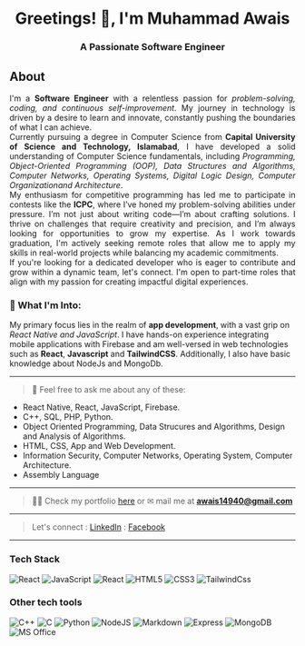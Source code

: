 <h1 align="center">Greetings! 👋, I'm Muhammad Awais</h1>
<h3 align="center">A Passionate Software Engineer</h3>


## About 
<p align="justify">
I'm a <strong>Software Engineer</strong> with a relentless passion for <em>problem-solving, coding, and continuous self-improvement</em>. My journey in technology is driven by a desire to learn and innovate, constantly pushing the boundaries of what I can achieve.
<br/>
Currently pursuing a degree in Computer Science from <strong>Capital University of Science and Technology, Islamabad</strong>, I have developed a solid understanding of Computer Science fundamentals, including <em>Programming, Object-Oriented Programming (OOP), Data Structures and Algorithms, Computer Networks, Operating Systems, Digital Logic Design, Computer Organizationand Architecture</em>.
<br/> 
My enthusiasm for competitive programming has led me to participate in contests like the <strong>ICPC</strong>, where I’ve honed my problem-solving abilities under pressure. I’m not just about writing code—I’m about crafting solutions. I thrive on challenges that require creativity and precision, and I’m always looking for opportunities to grow my expertise. As I work towards graduation, I'm actively seeking remote roles that allow me to apply my skills in real-world projects while balancing my academic commitments.
<br/>
If you're looking for a dedicated developer who is eager to contribute and grow within a dynamic team, let's connect. I'm open to part-time roles that align with my passion for creating impactful digital experiences.
<p/>

### 🚀 What I'm Into:
My primary focus lies in the realm of **app development**, with a vast grip on *React Native and JavaScript*. I have hands-on experience integrating mobile applications with Firebase and am well-versed in web technologies such as **React**, **Javascript** and **TailwindCSS**. Additionally, I also have basic knowledge about NodeJs and MongoDb.

<hr/>

> 💬 Feel free to ask me about any of these:<br/>
- React Native, React, JavaScript, Firebase.
- C++, SQL, PHP, Python.
- Object Oriented Programming, Data Strucures and Algorithms, Design and Analysis of Algorithms.
- HTML, CSS, App and Web Development.
- Information Security, Computer Networks, Operating System, Computer Architecture.
- Assembly Language

<hr/>

> 👨‍💻 Check my portfolio [here](https://avci-first-react-portfolio.netlify.app/) or ✉ mail me at **awais14940@gmail.com**

<hr/>
 
> Let's connect : [LinkedIn](https://linkedin.com/in/muhammad-awais-05a019247)  :  [Facebook](https://fb.com/www.facebook.com/profile.php?id=100031103824349)  
<hr/>

### Tech Stack 
![React](https://img.shields.io/badge/-ReactNative-%23282C34?style=flat-square&logo=react)
![JavaScript](https://img.shields.io/badge/-JavaScript-%23F7DF1C?style=flat-square&logo=javascript&logoColor=000000&labelColor=%23F7DF1C&color=%23FFCE5A)
![React](https://img.shields.io/badge/-React-%23282C34?style=flat-square&logo=react)
![HTML5](https://img.shields.io/badge/-HTML5-%23E44D27?style=flat-square&logo=html5&logoColor=ffffff)
![CSS3](https://img.shields.io/badge/-CSS3-%231572B6?style=flat-square&logo=css3)
![TailwindCss](https://img.shields.io/badge/-TailwindCss-%231a202c?style=flat-square&logo=tailwind-css)

### Other tech tools

![C++](https://img.shields.io/badge/C%2B%2B-00599C?style=for-the-badge&logo=c%2B%2B&logoColor=white)
![C](https://img.shields.io/badge/C-00599C?style=for-the-badge&logo=c&logoColor=white)
![Python](https://img.shields.io/badge/Python-3776AB?style=for-the-badge&logo=python&logoColor=white)
![NodeJS](https://img.shields.io/badge/Node.js-43853D?style=for-the-badge&logo=node.js&logoColor=white)
![Markdown](https://img.shields.io/badge/Markdown-000000?style=for-the-badge&logo=markdown&logoColor=white)
![Express](https://img.shields.io/badge/Express.js-404D59?style=for-the-badge)
![MongoDB](https://img.shields.io/badge/MongoDB-4EA94B?style=for-the-badge&logo=mongodb&logoColor=white)
![MS Office](https://img.shields.io/badge/Microsoft_Office-D83B01?style=for-the-badge&logo=microsoft-office&logoColor=white)







